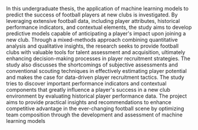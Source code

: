 In this undergraduate thesis, the application of machine learning models to predict the success of football players at new clubs is investigated. By leveraging extensive football data, including player attributes, historical performance indicators, and contextual elements, the study aims to develop predictive models capable of anticipating a player's impact upon joining a new club. Through a mixed-methods approach combining quantitative analysis and qualitative insights, the research seeks to provide football clubs with valuable tools for talent assessment and acquisition, ultimately enhancing decision-making processes in player recruitment strategies. The study also discusses the shortcomings of subjective assessments and conventional scouting techniques in effectively estimating player potential and makes the case for data-driven player recruitment tactics. The study tries to discover important performance indicators and contextual components that greatly influence a player's success in a new club environment by evaluating historical player performance data. The project aims to provide practical insights and recommendations to enhance competitive advantage in the ever-changing football scene by optimizing team composition through the development and assessment of machine learning models

